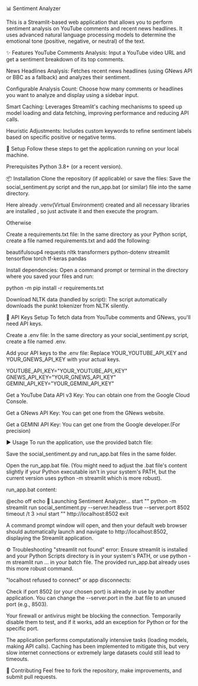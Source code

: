 📊 Sentiment Analyzer

This is a Streamlit-based web application that allows you to perform sentiment analysis on YouTube comments and recent news headlines. It uses advanced natural language processing models to determine the emotional tone (positive, negative, or neutral) of the text.

✨ Features
YouTube Comments Analysis: Input a YouTube video URL and get a sentiment breakdown of its top comments.

News Headlines Analysis: Fetches recent news headlines (using GNews API or BBC as a fallback) and analyzes their sentiment.

Configurable Analysis Count: Choose how many comments or headlines you want to analyze and display using a sidebar input.

Smart Caching: Leverages Streamlit's caching mechanisms to speed up model loading and data fetching, improving performance and reducing API calls.

Heuristic Adjustments: Includes custom keywords to refine sentiment labels based on specific positive or negative terms.

🚀 Setup
Follow these steps to get the application running on your local machine.

Prerequisites
Python 3.8+ (or a recent version).

📦 Installation
Clone the repository (if applicable) or save the files:
Save the social_sentiment.py script and the run_app.bat (or similar) file into the same directory.

Here already .venv(Virtual Environment) created and all necessary libraries are installed , so just activate it and then execute the program.

Otherwise

Create a requirements.txt file:
In the same directory as your Python script, create a file named requirements.txt and add the following:

beautifulsoup4
requests
nltk
transformers
python-dotenv
streamlit
tensorflow
torch
tf-keras
pandas

Install dependencies:
Open a command prompt or terminal in the directory where you saved your files and run:

python -m pip install -r requirements.txt

Download NLTK data (handled by script):
The script automatically downloads the punkt tokenizer from NLTK silently.

🔑 API Keys Setup
To fetch data from YouTube comments and GNews, you'll need API keys.

Create a .env file:
In the same directory as your social_sentiment.py script, create a file named .env.

Add your API keys to the .env file:
Replace YOUR_YOUTUBE_API_KEY and YOUR_GNEWS_API_KEY with your actual keys.

YOUTUBE_API_KEY="YOUR_YOUTUBE_API_KEY"
GNEWS_API_KEY="YOUR_GNEWS_API_KEY"
GEMINI_API_KEY="YOUR_GEMINI_API_KEY"


Get a YouTube Data API v3 Key: You can obtain one from the Google Cloud Console.

Get a GNews API Key: You can get one from the GNews website.

Get a GEMINI API Key: You can get one from the Google developer.(For precision)

▶️ Usage
To run the application, use the provided batch file:

Save the social_sentiment.py and run_app.bat files in the same folder.

Open the run_app.bat file.
(You might need to adjust the .bat file's content slightly if your Python executable isn't in your system's PATH, but the current version uses python -m streamlit which is more robust).

run_app.bat content:

@echo off
echo 🚀 Launching Sentiment Analyzer...
start "" python -m streamlit run social_sentiment.py --server.headless true --server.port 8502
timeout /t 3 >nul
start "" http://localhost:8502
exit

A command prompt window will open, and then your default web browser should automatically launch and navigate to http://localhost:8502, displaying the Streamlit application.

⚙️ Troubleshooting
"streamlit not found" error: Ensure streamlit is installed and your Python Scripts directory is in your system's PATH, or use python -m streamlit run ... in your batch file. The provided run_app.bat already uses this more robust command.

"localhost refused to connect" or app disconnects:

Check if port 8502 (or your chosen port) is already in use by another application. You can change the --server.port in the .bat file to an unused port (e.g., 8503).

Your firewall or antivirus might be blocking the connection. Temporarily disable them to test, and if it works, add an exception for Python or for the specific port.

The application performs computationally intensive tasks (loading models, making API calls). Caching has been implemented to mitigate this, but very slow internet connections or extremely large datasets could still lead to timeouts.

🤝 Contributing
Feel free to fork the repository, make improvements, and submit pull requests.

